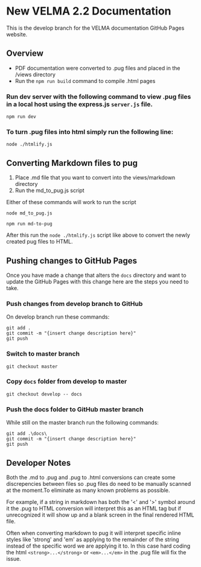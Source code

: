 # New VELMA 2.2 Documentation

This is the develop branch for the VELMA documentation GitHub Pages website.

## Overview

- PDF documentation were converted to .pug files and placed in the /views directory
- Run the `npm run build` command to compile .html pages

### Run dev server with the following command to view .pug files in a local host using the express.js `server.js` file.

```
npm run dev
```

### To turn .pug files into html simply run the following line:

```
node ./htmlify.js
```

## Converting Markdown files to pug

1. Place .md file that you want to convert into the views/markdown directory
2. Run the md_to_pug.js script

Either of these commands will work to run the script

`node md_to_pug.js`

`npm run md-to-pug`

After this run the `node ./htmlify.js` script like above to convert the newly created pug files to HTML.

## Pushing changes to GitHub Pages

Once you have made a change that alters the `docs` directory and want to update the GitHub Pages with this change here are the steps you need to take.

### Push changes from develop branch to GitHub

On develop branch run these commands:

```
git add .
git commit -m "{insert change description here}"
git push
```

### Switch to master branch

```
git checkout master
```

### Copy `docs` folder from develop to master

```
git checkout develop -- docs
```

### Push the docs folder to GitHub master branch

While still on the master branch run the following commands:

```
git add .\docs\
git commit -m "{insert change description here}"
git push
```


## Developer Notes

Both the .md to .pug and .pug to .html conversions can create some discrepencies between files so .pug files do need to be manually scanned at the moment.To eliminate as many known problems as possible.

For example, if a string in markdown has both the '<' and '>' symbol around it the .pug to HTML conversion will interpret this as an HTML tag but if unrecognized it will show up and a blank screen in the final rendered HTML file. 

Often when converting markdown to pug it will interpret specific inline styles like 'strong' and 'em' as applying to the remainder of the string instead of the specific word we are applying it to. In this case hard coding the html `<strong>...</strong>` or `<em>...</em>` in the .pug file will fix the issue.
